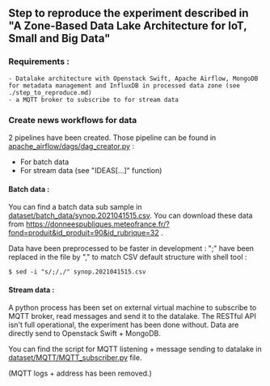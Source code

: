 ## Step to reproduce the experiment described in "A Zone-Based Data Lake Architecture for IoT, Small and Big Data"
### Requirements : 
    
    - Datalake architecture with Openstack Swift, Apache Airflow, MongoDB for metadata management and InfluxDB in processed data zone (see ./step_to_reproduce.md)
    - a MQTT broker to subscribe to for stream data

### Create news workflows for data

2 pipelines have been created. Those pipeline can be found in [apache_airflow/dags/dag_creator.py]() :
- For batch data 
- For stream data
(see "IDEAS[...]" function)
#### Batch data :
You can find a batch data sub sample in [dataset/batch_data/synop.2021041515.csv]().
You can download these data from https://donneespubliques.meteofrance.fr/?fond=produit&id_produit=90&id_rubrique=32 .

Data have been preprocessed to be faster in development : ";" have been replaced in the file by "," to match CSV default structure with shell tool : 

    $ sed -i "s/;/,/" synop.2021041515.csv

#### Stream data : 

A python process has been set on external virtual machine to subscribe to MQTT broker, read messages and send it to the datalake. The RESTful API isn't full operational, the experiment has been done without. 
Data are directly send to Openstack Swift + MongoDB.

You can find the script for MQTT listening + message sending to datalake in [dataset/MQTT/MQTT_subscriber.py]() file. 

(MQTT logs + address has been removed.)

